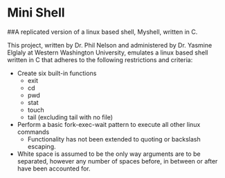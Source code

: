 # Mini Shell



##A replicated version of a linux based shell, Myshell, written in C.

This project, written by Dr. Phil Nelson and administered by Dr. Yasmine Elglaly at Western Washington University, emulates a linux based shell written in C that adheres to the following restrictions and criteria:

* Create six built-in functions
  * exit
  * cd
  * pwd
  * stat
  * touch
  * tail (excluding tail with no file)
* Perform a basic fork-exec-wait pattern to execute all other linux commands
   * Functionality has not been extended to quoting or backslash escaping.
* White space is assumed to be the only way arguments are to be separated, however any number of spaces before, in between or after have been accounted for.

